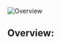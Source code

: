 ![Overview](https://user-images.githubusercontent.com/105546276/169155611-4735b63b-d896-44ca-a847-9c2c52f42b83.png)


Overview: 
--------
